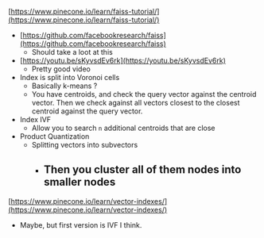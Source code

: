 [https://www.pinecone.io/learn/faiss-tutorial/](https://www.pinecone.io/learn/faiss-tutorial/)
- [https://github.com/facebookresearch/faiss](https://github.com/facebookresearch/faiss)
  - Should take a loot at this
- [https://youtu.be/sKyvsdEv6rk](https://youtu.be/sKyvsdEv6rk)
  - Pretty good video
- Index is split into Voronoi cells
  - Basically k-means ? 
  - You have centroids, and check the query vector against the centroid vector. 
    Then we check against all vectors closest to the closest centroid against the query vector.
- Index IVF
  - Allow you to search `n` additional centroids that are close
- Product Quantization
  - Splitting vectors into subvectors
    - Then you cluster all of them nodes into smaller nodes
      - 

[https://www.pinecone.io/learn/vector-indexes/](https://www.pinecone.io/learn/vector-indexes/)
- Maybe, but first version is IVF I think.

